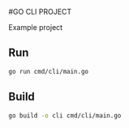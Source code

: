 #GO CLI PROJECT

Example project

## Run
```bash
go run cmd/cli/main.go
```

## Build
```bash
go build -o cli cmd/cli/main.go
```